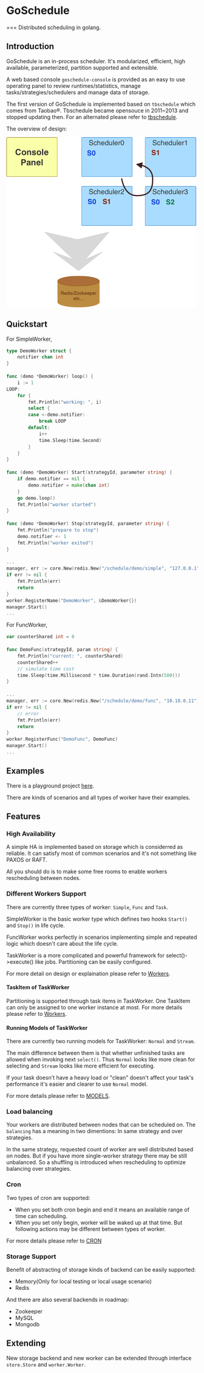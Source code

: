 # GoSchedule

===
Distributed scheduling in golang.

## Introduction

GoSchedule is an in-process scheduler. It's modularized, efficient, high available, parameterized, partition supported and extensible.  

A web based console `goschedule-console` is provided as an easy to use operating panel to review runtimes/statistics, manage tasks/strategies/schedulers and manage data of storage.  

The first version of GoSchedule is implemented based on `tbschedule` which comes from Taobao®. Tbschedule became opensouce in 2011~2013 and stopped updating then. For an alternated please refer to [tbschedule](https://github.com/jasonjoo2010/tbschedule).  

The overview of design:  

![Design](doc/design.png)  

## Quickstart

For SimpleWorker,

```go
type DemoWorker struct {
    notifier chan int
}

func (demo *DemoWorker) loop() {
    i := 1
LOOP:
    for {
        fmt.Println("working: ", i)
        select {
        case <-demo.notifier:
            break LOOP
        default:
            i++
            time.Sleep(time.Second)
        }
    }
}

func (demo *DemoWorker) Start(strategyId, parameter string) {
    if demo.notifier == nil {
        demo.notifier = make(chan int)
    }
    go demo.loop()
    fmt.Println("worker started")
}

func (demo *DemoWorker) Stop(strategyId, parameter string) {
    fmt.Println("prepare to stop")
    demo.notifier <- 1
    fmt.Println("worker exited")
}

...
manager, err := core.New(redis.New("/schedule/demo/simple", "127.0.0.1", 6379))
if err != nil {
    fmt.Println(err)
    return
}
worker.RegisterName("DemoWorker", &DemoWorker{})
manager.Start()
...
```

For FuncWorker,

```go
var counterShared int = 0

func DemoFunc(strategyId, param string) {
    fmt.Println("current: ", counterShared)
    counterShared++
    // simulate time cost
    time.Sleep(time.Millisecond * time.Duration(rand.Intn(500)))
}

...
manager, err := core.New(redis.New("/schedule/demo/func", "10.10.0.11", 6379))
if err != nil {
    // error
    fmt.Println(err)
    return
}
worker.RegisterFunc("DemoFunc", DemoFunc)
manager.Start()
...
```

## Examples

There is a playground project [here](https://github.com/jasonjoo2010/goschedule-examples).  

There are kinds of scenarios and all types of worker have their examples.

## Features

### High Availability

A simple HA is implemented based on storage which is considerred as reliable. It can satisfy most of common scenarios and it's not something like PAXOS or RAFT.  

All you should do is to make some free rooms to enable workers rescheduling between nodes.  

### Different Workers Support

There are currently three types of worker: `Simple`, `Func` and `Task`.  

SimpleWorker is the basic worker type which defines two hooks `Start()` and `Stop()` in life cycle.  

FuncWorker works perfectly in scenarios implementing simple and repeated logic which doesn't care about the life cycle.  

TaskWorker is a more complicated and powerful framework for select()->execute() like jobs. Partitioning can be easily configured.  

For more detail on design or explaination please refer to [Workers](WORKERS.md).

#### TaskItem of TaskWorker

Partitioning is supported through task items in TaskWorker. One TaskItem can only be assigned to one worker instance at most. For more details please refer to [Workers](WORKERS.md).

#### Running Models of TaskWorker

There are currently two running models for TaskWorker: `Normal` and `Stream`.  

The main difference between them is that whether unfinished tasks are allowed when invoking next `select()`. Thus `Normal` looks like more clean for selecting and `Stream` looks like more efficient for executing.  

If your task doesn't have a heavy load or "clean" doesn't affect your task's performance it's easier and clearer to use `Normal` model.

For more details please refer to [MODELS](MODELS.md).

### Load balancing

Your workers are distributed between nodes that can be scheduled on. The `balancing` has a meaning in two dimentions: In same strategy and over strategies.  

In the same strategy, requested count of worker are well distributed based on nodes. But if you have more single-worker strategy there may be still unbalanced. So a shuffling is introduced when rescheduling to optimize balancing over strategies.

### Cron

Two types of cron are supported:

* When you set both cron begin and end it means an available range of time can scheduling.
* When you set only begin, worker will be waked up at that time. But following actions may be different between types of worker.

For more details please refer to [CRON](CRON.md)

### Storage Support

Benefit of abstracting of storage kinds of backend can be easily supported:

* Memory(Only for local testing or local usage scenario)
* Redis

And there are also several backends in roadmap:

* Zookeeper
* MySQL
* Mongodb

## Extending

New storage backend and new worker can be extended through interface `store.Store` and `worker.Worker`.

